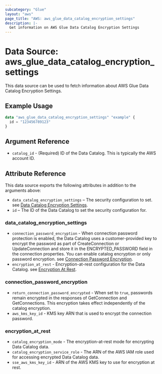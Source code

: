```yaml
---
subcategory: "Glue"
layout: "aws"
page_title: "AWS: aws_glue_data_catalog_encryption_settings"
description: |-
  Get information on AWS Glue Data Catalog Encryption Settings
---
```


# Data Source: aws_glue_data_catalog_encryption_settings

This data source can be used to fetch information about AWS Glue Data Catalog Encryption Settings.

## Example Usage

```terraform
data "aws_glue_data_catalog_encryption_settings" "example" {
  id = "123456789123"
}
```

## Argument Reference

* `catalog_id` - (Required) ID of the Data Catalog. This is typically the AWS account ID.

## Attribute Reference

This data source exports the following attributes in addition to the arguments above:

* `data_catalog_encryption_settings` – The security configuration to set. see [Data Catalog Encryption Settings](#data_catalog_encryption_settings).
* `id` – The ID of the Data Catalog to set the security configuration for.

### data_catalog_encryption_settings

* `connection_password_encryption` - When connection password protection is enabled, the Data Catalog uses a customer-provided key to encrypt the password as part of CreateConnection or UpdateConnection and store it in the ENCRYPTED_PASSWORD field in the connection properties. You can enable catalog encryption or only password encryption. see [Connection Password Encryption](#connection_password_encryption).
* `encryption_at_rest` - Encryption-at-rest configuration for the Data Catalog. see [Encryption At Rest](#encryption_at_rest).

### connection_password_encryption

* `return_connection_password_encrypted` - When set to `true`, passwords remain encrypted in the responses of GetConnection and GetConnections. This encryption takes effect independently of the catalog encryption.
* `aws_kms_key_id` - KMS key ARN that is used to encrypt the connection password.

### encryption_at_rest

* `catalog_encryption_mode` - The encryption-at-rest mode for encrypting Data Catalog data.
* `catalog_encryption_service_role` - The ARN of the AWS IAM role used for accessing encrypted Data Catalog data.
* `sse_aws_kms_key_id` - ARN of the AWS KMS key to use for encryption at rest.
